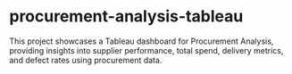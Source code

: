 # procurement-analysis-tableau
This project showcases a Tableau dashboard for Procurement Analysis, providing insights into supplier performance, total spend, delivery metrics, and defect rates using procurement data.
